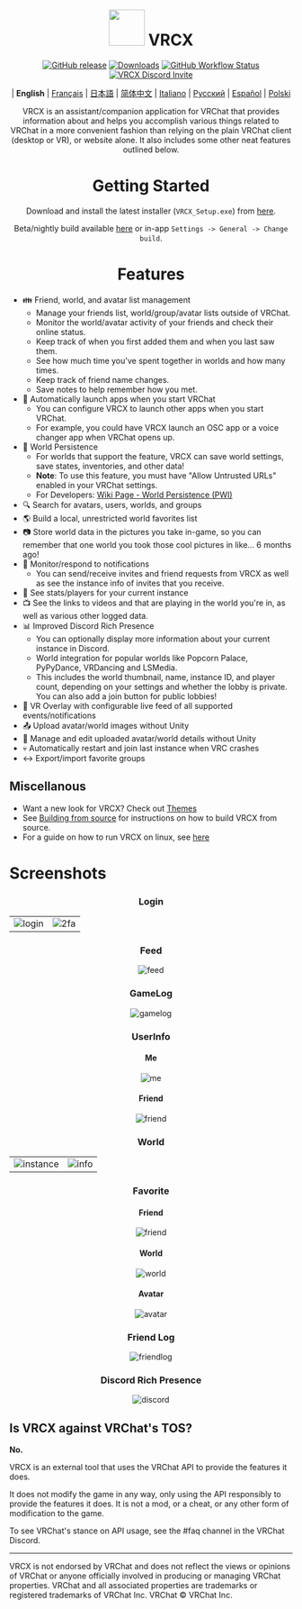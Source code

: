 <div align="center">

# <img src="https://raw.githubusercontent.com/vrcx-team/VRCX/master/VRCX.ico" width="64" height="64"> </img> VRCX

[![GitHub release](https://img.shields.io/github/release/vrcx-team/VRCX.svg)](https://github.com/vrcx-team/VRCX/releases/latest)
[![Downloads](https://img.shields.io/github/downloads/vrcx-team/VRCX/total?color=6451f1)](https://github.com/vrcx-team/VRCX/releases/latest)
[![GitHub Workflow Status](https://github.com/vrcx-team/VRCX/actions/workflows/github_actions.yml/badge.svg)](https://github.com/vrcx-team/VRCX/actions/workflows/github_actions.yml)
[![VRCX Discord Invite](https://img.shields.io/discord/854071236363550763?color=%237289DA&logo=discord&logoColor=white&label=discord)](https://vrcx.app/discord)

| **English** | [Français](./README.fr.md) | [日本語](./README.jp.md) | [简体中文](./README.zh_CN.md) | [Italiano](./README.it.md) | [Русский](./README.ru_RU.md) | [Español](./README.es.md) | [Polski](./README.pl.md)

VRCX is an assistant/companion application for VRChat that provides information about and helps you accomplish various things related to VRChat in a more convenient fashion than relying on the plain VRChat client (desktop or VR), or website alone. It also includes some other neat features outlined below.

# Getting Started

<div align="center">

Download and install the latest installer (`VRCX_Setup.exe`) from [here](https://github.com/vrcx-team/VRCX/releases/latest).

Beta/nightly build available [here](https://vrcx.app/github/nightly) or in-app `Settings -> General -> Change build`.

# Features

<div align="left">

- :family: Friend, world, and avatar list management
  - Manage your friends list, world/group/avatar lists outside of VRChat.
  - Monitor the world/avatar activity of your friends and check their online status.
  - Keep track of when you first added them and when you last saw them.
  - See how much time you've spent together in worlds and how many times.
  - Keep track of friend name changes.
  - Save notes to help remember how you met.
- :electric_plug: Automatically launch apps when you start VRChat
  - You can configure VRCX to launch other apps when you start VRChat.
  - For example, you could have VRCX launch an OSC app or a voice changer app when VRChat opens up.
- :floppy_disk: World Persistence
  - For worlds that support the feature, VRCX can save world settings, save states, inventories, and other data!
  - **Note**: To use this feature, you must have "Allow Untrusted URLs" enabled in your VRChat settings.
  - For Developers: [Wiki Page - World Persistence (PWI)](<https://github.com/vrcx-team/VRCX/wiki/World-Persistence-(PWI)>)
- :mag: Search for avatars, users, worlds, and groups
- :earth_americas: Build a local, unrestricted world favorites list
- :camera: Store world data in the pictures you take in-game, so you can remember that one world you took those cool pictures in like... 6 months ago!
- :bell: Monitor/respond to notifications
  - You can send/receive invites and friend requests from VRCX as well as see the instance info of invites that you receive.
- :scroll: See stats/players for your current instance
- :tv: See the links to videos and that are playing in the world you're in, as well as various other logged data.
- :bar_chart: Improved Discord Rich Presence
  - You can optionally display more information about your current instance in Discord.
  - World integration for popular worlds like Popcorn Palace, PyPyDance, VRDancing and LSMedia.
  - This includes the world thumbnail, name, instance ID, and player count, depending on your settings and whether the lobby is private. You can also add a join button for public lobbies!
- :crystal_ball: VR Overlay with configurable live feed of all supported events/notifications
- :outbox_tray: Upload avatar/world images without Unity
- :page_facing_up: Manage and edit uploaded avatar/world details without Unity
- :skull: Automatically restart and join last instance when VRC crashes
- :left_right_arrow: Export/import favorite groups

## Miscellanous

- Want a new look for VRCX? Check out [Themes](https://github.com/vrcx-team/VRCX/wiki/Themes)
- See [Building from source](https://github.com/vrcx-team/VRCX/wiki/Building-from-source) for instructions on how to build VRCX from source.
- For a guide on how to run VRCX on linux, see [here](https://github.com/vrcx-team/VRCX/wiki/Running-VRCX-on-Linux)

# Screenshots

<div align="center">

<h3>Login</h3>

<table>
  <tr>
    <td align="center"><img src="https://github-production-user-asset-6210df.s3.amazonaws.com/82102170/251994190-5e6a961e-b2fe-4d3b-bf66-455d8626b8bf.png" alt="login"></td>
    <td align="center"><img src="https://github-production-user-asset-6210df.s3.amazonaws.com/82102170/251994414-a21faf59-6199-45de-94e7-a093a6b8c0ac.png" alt="2fa"></td>
  </tr>
</table>

<h3>Feed</h3>

<img src="https://github-production-user-asset-6210df.s3.amazonaws.com/82102170/251987020-9839a2c9-47db-4271-b1bf-8e07669a7056.png" alt="feed">

<h3>GameLog</h3>

<img src="https://github-production-user-asset-6210df.s3.amazonaws.com/82102170/251987498-b82266ed-131d-42ad-be2f-b167f24acf9f.png" alt="gamelog">

<h3>UserInfo</h3>

<h4>Me</h4>

<img src="https://github-production-user-asset-6210df.s3.amazonaws.com/82102170/251990237-0c863d27-141c-4447-82de-4279ab8973ea.png" alt="me">

<h4>Friend</h4>

<img src="https://github-production-user-asset-6210df.s3.amazonaws.com/82102170/251989666-8f918786-e632-451d-be29-f92d2c681b80.png" alt="friend">

<h3>World</h3>

<table>
  <tr>
    <td align="center"><img src="https://github-production-user-asset-6210df.s3.amazonaws.com/82102170/251991003-37a986bb-470c-442b-8ada-31918f7b2017.png" alt="instance"></td>
    <td align="center"><img src="https://github-production-user-asset-6210df.s3.amazonaws.com/82102170/251991217-0d40846f-ac08-48c0-8e4d-18c35fe0999b.png" alt="info"></td>
  </tr>
</table>

<h3>Favorite</h3>

<h4>Friend</h4>

<img src="https://github-production-user-asset-6210df.s3.amazonaws.com/82102170/251992424-ba406d0f-787e-4e2d-89bd-4caa0a05d31f.png" alt="friend">

<h4>World</h4>

<img src="https://github-production-user-asset-6210df.s3.amazonaws.com/82102170/251992950-8f2c6cdc-dc9a-4a60-b59f-9fa80d071359.png" alt="world">

<h4>Avatar</h4>

<img src="https://github-production-user-asset-6210df.s3.amazonaws.com/82102170/251993408-66d11100-15a8-484f-b9fd-82be1516c9be.png" alt="avatar">

<h3>Friend Log</h3>

<img src="https://github-production-user-asset-6210df.s3.amazonaws.com/82102170/251993741-e2033095-4ceb-4552-8b79-9285325c1e49.png" alt="friendlog">

<h3>Discord Rich Presence</h3>

<img src="https://github-production-user-asset-6210df.s3.amazonaws.com/82102170/251997318-5a71249c-59fc-4ad6-9194-d6b1d4165600.png" alt="discord">

<!-- The other images will be similar to this -->
</div>

## Is VRCX against VRChat's TOS?

**No.**

VRCX is an external tool that uses the VRChat API to provide the features it does.

It does not modify the game in any way, only using the API responsibly to provide the features it does. It is not a mod, or a cheat, or any other form of modification to the game.

To see VRChat's stance on API usage, see the #faq channel in the VRChat Discord.

---

VRCX is not endorsed by VRChat and does not reflect the views or opinions of VRChat or anyone officially involved in producing or managing VRChat properties. VRChat and all associated properties are trademarks or registered trademarks of VRChat Inc. VRChat © VRChat Inc.
